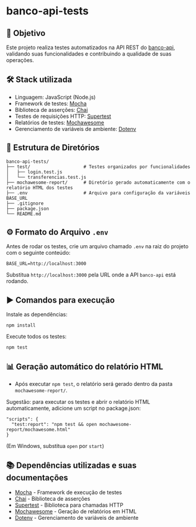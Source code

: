 # banco-api-tests

## 🚀 Objetivo

Este projeto realiza testes automatizados na API REST do [banco-api](https://github.com/juliodelimas/banco-api), validando suas funcionalidades e contribuindo a qualidade de suas operações.

## 🛠️ Stack utilizada
- Linguagem: JavaScript (Node.js)
- Framework de testes: [Mocha](https://mochajs.org/)
- Biblioteca de asserções: [Chai](https://www.chaijs.com/)
- Testes de requisições HTTP: [Supertest](https://github.com/forwardemail/supertest)
- Relatórios de testes: [Mochawesome](https://github.com/adamgruber/mochawesome)
- Gerenciamento de variáveis de ambiente: [Dotenv](https://github.com/motdotla/dotenv)

## 📂 Estrutura de Diretórios
```
banco-api-tests/
├── test/                    # Testes organizados por funcionalidades
│   ├── login.test.js      
│   └── transferencias.test.js  
├── mochawesome-report/      # Diretório gerado automaticamente com o relatório HTML dos testes
├── .env                     # Arquivo para configuração da variáveis BASE_URL
├── .gitignore
├── package.json            
└── README.md               
```

## ⚙️ Formato do Arquivo `.env`

Antes de rodar os testes, crie um arquivo chamado `.env` na raiz do projeto com o seguinte conteúdo:  

```
BASE_URL=http://localhost:3000
```

Substitua `http://localhost:3000` pela URL onde a API `banco-api` está rodando.

## ▶️ Comandos para execução
Instale as dependências:

```
npm install
```

Execute todos os testes:

```
npm test
```

## 📊 Geração automático do relatório HTML

- Após executar `npm test`, o relatório será gerado dentro da pasta `mochawesome-report/`.

Sugestão: para executar os testes e abrir o relatório HTML automaticamente, adicione um script no package.json:

```
"scripts": {
  "test:report": "npm test && open mochawesome-report/mochawesome.html"
}
```
(Em Windows, substitua `open` por `start`)

## 📚 Dependências utilizadas e suas documentações
- [Mocha](https://mochajs.org/) - Framework de execução de testes
- [Chai](https://www.chaijs.com/) - Biblioteca de asserções
- [Supertest](https://github.com/forwardemail/supertest) - Biblioteca para chamadas HTTP
- [Mochawesome](https://github.com/adamgruber/mochawesome) - Geração de relatórios em HTML
- [Dotenv](https://github.com/motdotla/dotenv) - Gerenciamento de variáveis de ambiente
